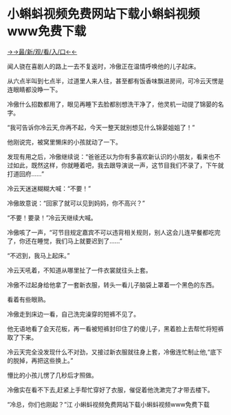 # 小蝌蚪视频免费网站下载小蝌蚪视频www免费下载

<a href="https://m8k3.cc">→→最/新/观/看/入/口←←</a>

闻人骁在喜剧人的路上一去不复返时，冷傲正在温情呼唤他的儿子起床。

从六点半叫到七点半，过道里人来人往，甚至都有饭香味飘进房间，可冷云天愣是连眼睛都没睁一下。

冷傲什么招数都用了，眼见再睡下去脸都别想洗干净了，他灵机一动提了锦晏的名字。

“我可告诉你冷云天,你再不起，今天一整天就别想见什么锦晏姐姐了！”

他刚说完，被窝里懒床的小孩就动了一下。

发现有用之后，冷傲继续说：“爸爸还以为你有多喜欢新认识的小朋友，看来也不过如此，既然这样，你就睡着吧，我去跟导演说一声，这节目我们不录了，下午就打道回府……”

冷云天迷迷糊糊大喊：“不要！”

冷傲故意说：“回家了就可以见到妈妈，你不高兴？”

“不要！要录！”冷云天继续大喊。

冷傲咳了一声，“可节目规定嘉宾不可以违背相关规则，别人这会儿连早餐都吃完了，你还在睡觉，我们马上就要迟到了……”

“不迟到，我马上起床。”

冷云天吼着，不知道从哪里扯了一件衣裳就往头上套。

冷傲不过起身给他拿了一套新衣服，转头一看儿子脑袋上罩着一个黑色的东西。

看着有些眼熟。

冷傲走到床边一看，自己洗完澡穿的短裤不见了。

他无语地看了会天花板，再一看被短裤封印住了的傻儿子，黑着脸上去帮忙将短裤取了下来。

冷云天完全没发现什么不对劲，又接过新衣服就往身上套，冷傲连忙制止他,“底下的脱掉，再把这些换上。”

懵比的小孩儿愣了几秒后才照做。

冷傲实在看不下去,赶紧上手帮忙穿好了衣服，催促着他洗漱完了才带去楼下。

“冷总，你们也刚起？”江
小蝌蚪视频免费网站下载小蝌蚪视频www免费下载
